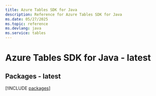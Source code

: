 ```yaml
---
title: Azure Tables SDK for Java
description: Reference for Azure Tables SDK for Java
ms.date: 05/27/2025
ms.topic: reference
ms.devlang: java
ms.service: tables
---
```

# Azure Tables SDK for Java - latest
## Packages - latest
[!INCLUDE [packages](tables-index.md)]